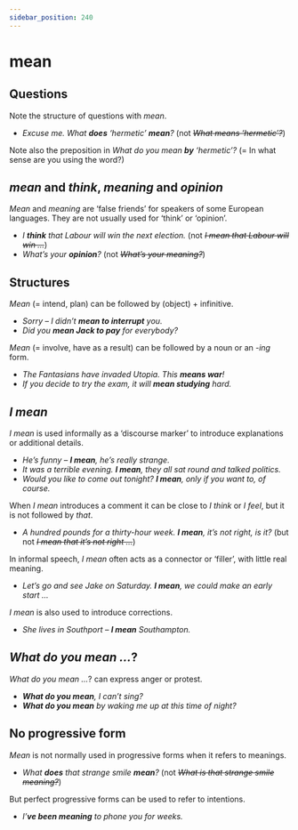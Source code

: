 ```yaml
---
sidebar_position: 240
---
```


# mean

## Questions

Note the structure of questions with *mean*.

- *Excuse me. What **does** ‘hermetic’ **mean**?* (not *~~What means ‘hermetic’?~~*)

Note also the preposition in *What do you mean **by** ‘hermetic’?* (= In what sense are you using the word?)

## *mean* and *think*, *meaning* and *opinion*

*Mean* and *meaning* are ‘false friends’ for speakers of some European languages. They are not usually used for ‘think’ or ‘opinion’.

- *I **think** that Labour will win the next election.* (not *~~I mean that Labour will win …~~*)
- *What’s your **opinion**?* (not *~~What’s your meaning?~~*)

## Structures

*Mean* (= intend, plan) can be followed by (object) + infinitive.

- *Sorry – I didn’t **mean to interrupt** you.*
- *Did you **mean Jack to pay** for everybody?*

*Mean* (= involve, have as a result) can be followed by a noun or an *\-ing* form.

- *The Fantasians have invaded Utopia. This **means war**!*
- *If you decide to try the exam, it will **mean studying** hard.*

## *I mean*

*I mean* is used informally as a ‘discourse marker’ to introduce explanations or additional details.

- *He’s funny – **I mean**, he’s really strange.*
- *It was a terrible evening. **I mean**, they all sat round and talked politics.*
- *Would you like to come out tonight? **I mean**, only if you want to, of course.*

When *I mean* introduces a comment it can be close to *I think* or *I feel*, but it is not followed by *that*.

- *A hundred pounds for a thirty-hour week. **I mean**, it’s not right, is it?* (but not *~~I mean that it’s not right …~~*)

In informal speech, *I mean* often acts as a connector or ‘filler’, with little real meaning.

- *Let’s go and see Jake on Saturday. **I mean**, we could make an early start …*

*I mean* is also used to introduce corrections.

- *She lives in Southport – **I mean** Southampton.*

## *What do you mean …*?

*What do you mean …*? can express anger or protest.

- ***What do you mean**, I can’t sing?*
- ***What do you mean** by waking me up at this time of night?*

## No progressive form

*Mean* is not normally used in progressive forms when it refers to meanings.

- *What **does** that strange smile **mean**?* (not *~~What is that strange smile meaning?~~*)

But perfect progressive forms can be used to refer to intentions.

- *I’**ve been meaning** to phone you for weeks.*
